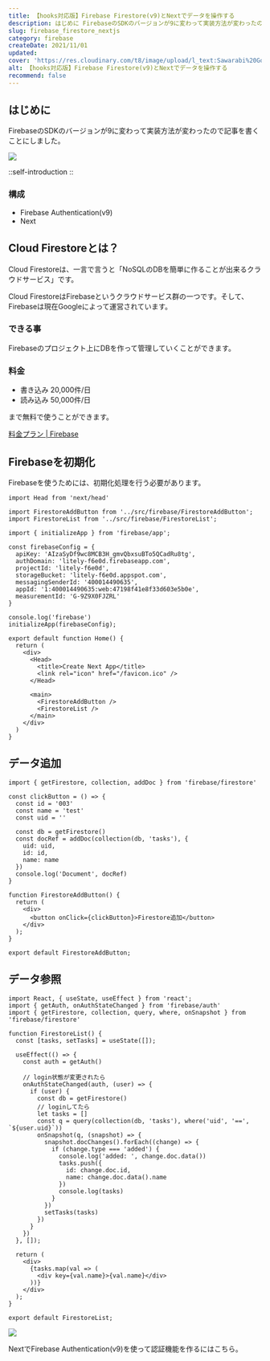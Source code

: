 ```yaml
---
title: 【hooks対応版】Firebase Firestore(v9)とNextでデータを操作する
description: はじめに FirebaseのSDKのバージョンが9に変わって実装方法が変わったので記事を書くことにしました。構成はFirebase Authentication(v9)、Nextです。Firebaseを使うためには、初期化処理を行う必要があります。
slug: firebase_firestore_nextjs
category: firebase
createDate: 2021/11/01
updated: 
cover: 'https://res.cloudinary.com/t8/image/upload/l_text:Sawarabi%20Gothic_80_bold:【hooks対応版】Firebase Firestore(v9)とNextでデータを操作する,co_rgb:fff,w_620,c_fit/v1712091289/ogp_image_zorhlz.png'
alt: 【hooks対応版】Firebase Firestore(v9)とNextでデータを操作する
recommend: false
---
```

## はじめに



FirebaseのSDKのバージョンが9に変わって実装方法が変わったので記事を書くことにしました。

<img src="https://firebasestorage.googleapis.com/v0/b/litely-f6e0d.appspot.com/o/post%2Ftech%2Ffirebase%2Fguide%2FF6A41E5C-28F6-45C2-9086-2D08647F1597_600x600.png?alt=media"></img>

::self-introduction
::

### 構成
* Firebase Authentication(v9)
* Next

## Cloud Firestoreとは？
Cloud Firestoreは、一言で言うと「NoSQLのDBを簡単に作ることが出来るクラウドサービス」です。

Cloud FirestoreはFirebaseというクラウドサービス群の一つです。そして、Firebaseは現在Googleによって運営されています。

### できる事
Firebaseのプロジェクト上にDBを作って管理していくことができます。

### 料金

* 書き込み 20,000件/日
* 読み込み 50,000件/日


まで無料で使うことができます。

[料金プラン | Firebase](https://firebase.google.com/pricing?hl=ja)

## Firebaseを初期化
Firebaseを使うためには、初期化処理を行う必要があります。

```js[index.js]
import Head from 'next/head'

import FirestoreAddButton from '../src/firebase/FirestoreAddButton';
import FirestoreList from '../src/firebase/FirestoreList';

import { initializeApp } from 'firebase/app';

const firebaseConfig = {
  apiKey: 'AIzaSyDf9wc8MCB3H_gmvQbxsuBTo5QCadRu8tg',
  authDomain: 'litely-f6e0d.firebaseapp.com',
  projectId: 'litely-f6e0d',
  storageBucket: 'litely-f6e0d.appspot.com',
  messagingSenderId: '400014490635',
  appId: '1:400014490635:web:47198f41e8f33d603e5b0e',
  measurementId: 'G-9Z9X0FJZRL'
}

console.log('firebase')
initializeApp(firebaseConfig);

export default function Home() {
  return (
    <div>
      <Head>
        <title>Create Next App</title>
        <link rel="icon" href="/favicon.ico" />
      </Head>

      <main>
        <FirestoreAddButton />
        <FirestoreList />
      </main>
    </div>
  )
}
```



## データ追加
```js[FirestoreAddButton.js]
import { getFirestore, collection, addDoc } from 'firebase/firestore'

const clickButton = () => {
  const id = '003'
  const name = 'test'
  const uid = ''

  const db = getFirestore()
  const docRef = addDoc(collection(db, 'tasks'), {
    uid: uid,
    id: id,
    name: name
  })
  console.log('Document', docRef)
}

function FirestoreAddButton() {
  return (
    <div>
      <button onClick={clickButton}>Firestore追加</button>
    </div>
  );
}
  
export default FirestoreAddButton;
```

## データ参照
```js[FirestoreList.js]
import React, { useState, useEffect } from 'react';
import { getAuth, onAuthStateChanged } from 'firebase/auth'
import { getFirestore, collection, query, where, onSnapshot } from 'firebase/firestore'

function FirestoreList() {
  const [tasks, setTasks] = useState([]);

  useEffect(() => {
    const auth = getAuth()
  
    // login状態が変更されたら
    onAuthStateChanged(auth, (user) => {
      if (user) {
        const db = getFirestore()
        // loginしてたら
        let tasks = []
        const q = query(collection(db, 'tasks'), where('uid', '==', `${user.uid}`))
        onSnapshot(q, (snapshot) => {
          snapshot.docChanges().forEach((change) => {
            if (change.type === 'added') {
              console.log('added: ', change.doc.data())
              tasks.push({
                id: change.doc.id,
                name: change.doc.data().name
              })
              console.log(tasks)
            }
          })
          setTasks(tasks)
        })
      }
    })
  }, []);

  return (
    <div>
      {tasks.map(val => (
        <div key={val.name}>{val.name}</div>
      ))}
    </div>
  );
}
  
export default FirestoreList;

```
<img src="https://firebasestorage.googleapis.com/v0/b/litely-f6e0d.appspot.com/o/post%2Ftech%2Ffirebase%2Fguide%2FF6A41E5C-28F6-45C2-9086-2D08647F1597_600x600.png?alt=media"></img>

NextでFirebase Authentication(v9)を使って認証機能を作るにはこちら。

<post-card-small slug="firebase_authentication_nextjs" lang="ja"></post-card-small>